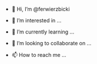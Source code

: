 - 👋 Hi, I’m @ferwierzbicki

- 👀 I’m interested in ...
- 🌱 I’m currently learning ...
- 💞️ I’m looking to collaborate on ...
- 📫 How to reach me ...

<!---
ferwierzbicki/ferwierzbicki is a ✨ special ✨ repository because its `README.md` (this file) appears on your GitHub profile.
You can click the Preview link to take a look at your changes.
--->
